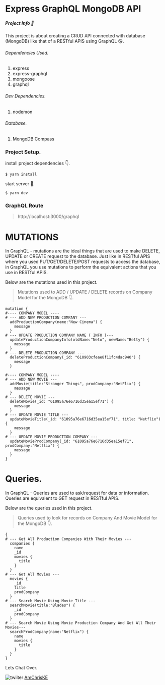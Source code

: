 # Express GraphQL MongoDB API

##### Project Info :rocket:
This project is about creating a CRUD API connected with database (MongoDB) like that of a RESTful APIS using GraphQL :kissing_heart:.

###### Dependencies Used.
1. express
2. express-graphql
3. mongoose
4. graphql

###### Dev Dependencies.
1. nodemon

###### Database.
1. MongoDB Compass

### Project Setup.
install project dependencies :point_down:.
```
$ yarn install
```
start server :rocket:.
```
$ yarn dev
```

### GraphQL Route
> http://localhost:3000/graphql

# MUTATIONS
In GraphQL - mutations are the ideal things that are used to make DELETE, UPDATE or CREATE request to the database. Just like in RESTful APIS where you used PUT/GET/DELETE/POST requests to access the database, in GraphQL you use mutations to perform the equivalent actions that you use in RESTful APIS.

Below are the mutations used in this project.
> Mutations used to ADD / UPDATE / DELETE records on Company Model for the MongoDB :point_down:.


```
mutation {
#---- COMPANY MODEL ----
# --- ADD NEW PRODUCTION COMPANY ---
  addProductionCompany(name:"New Cinema") {
    message
  }
# --- UPDATE PRODUCTION COMPANY NAME ( INFO )---
  updateProductionCompanyInfo(oldName:"Neto", newName:"Betty") {
    message
  }
# --- DELETE PRODUCTION COMPANY ---
  deleteProductionCompany(_id: "610903cfeae8f11fc4dac940") {
    message
  }

#---- COMPANY MODEL ----
# --- ADD NEW MOVIE ---
  addMovie(title:"Stranger Things", prodCompany:"NetFlix") {
    message
  }
# --- DELETE MOVIE ---
  deleteMovie(_id: "61095a76e6716d35ea15ef71") {
    message
  }
# --- UPDATE MOVIE TITLE ---
  updateMovieTitle(_id: "61095a76e6716d35ea15ef71", title: "Netflix") {
    message
  }
# --- UPDATE MOVIE PRODUCTION COMPANY ---
  updateMovieProdCompany(_id: "61095a76e6716d35ea15ef71", prodCompany:"Netflix") {
    message
  }
}
```

# Queries.
In GraphQL - Queries are used to ask/request for data or information. Queries are equivalent to GET request in RESTful APIS.

Below are the queries used in this project.
> Queries used to look for records on Company And Movie Model for the MongoDB :point_down:.

```
{
# --- Get All Production Companies With Their Movies ---
  companies {
    name
    _id
    movies {
      title
    }
  }
# --- Get All Movies ---
  movies {
    _id
    title
    prodCompany
  }
# --- Search Movie Using Movie Title ---
  searchMovie(title:"Blades") {
    _id
    prodCompany
  }
# --- Search Movie Using Movie Production Company And Get All Their Movies---
  searchProdCompany(name:"Netflix") {
    name
    movies {
      title
    }
  }
}
```
Lets Chat Over.

![twiiter](http://i.imgur.com/tXSoThF.png) [AmChrisKE](https://twitter.com/amchriske)
